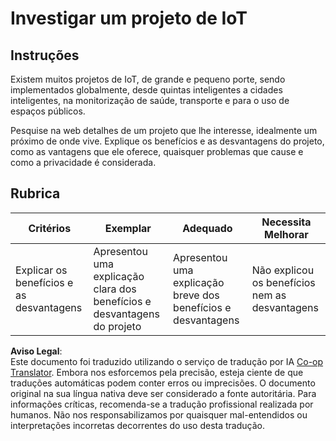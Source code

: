 <!--
CO_OP_TRANSLATOR_METADATA:
{
  "original_hash": "7ef1cec2d27b086032d46ab1958f3e99",
  "translation_date": "2025-08-25T22:12:59+00:00",
  "source_file": "1-getting-started/lessons/1-introduction-to-iot/assignment.md",
  "language_code": "pt"
}
-->
# Investigar um projeto de IoT

## Instruções

Existem muitos projetos de IoT, de grande e pequeno porte, sendo implementados globalmente, desde quintas inteligentes a cidades inteligentes, na monitorização de saúde, transporte e para o uso de espaços públicos.

Pesquise na web detalhes de um projeto que lhe interesse, idealmente um próximo de onde vive. Explique os benefícios e as desvantagens do projeto, como as vantagens que ele oferece, quaisquer problemas que cause e como a privacidade é considerada.

## Rubrica

| Critérios | Exemplar | Adequado | Necessita Melhorar |
| --------- | -------- | -------- | ------------------ |
| Explicar os benefícios e as desvantagens | Apresentou uma explicação clara dos benefícios e desvantagens do projeto | Apresentou uma explicação breve dos benefícios e desvantagens | Não explicou os benefícios nem as desvantagens |

**Aviso Legal**:  
Este documento foi traduzido utilizando o serviço de tradução por IA [Co-op Translator](https://github.com/Azure/co-op-translator). Embora nos esforcemos pela precisão, esteja ciente de que traduções automáticas podem conter erros ou imprecisões. O documento original na sua língua nativa deve ser considerado a fonte autoritária. Para informações críticas, recomenda-se a tradução profissional realizada por humanos. Não nos responsabilizamos por quaisquer mal-entendidos ou interpretações incorretas decorrentes do uso desta tradução.